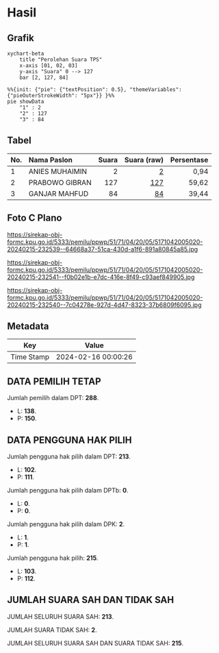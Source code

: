 # Hasil

## Grafik

```mermaid
xychart-beta
    title "Perolehan Suara TPS"
    x-axis [01, 02, 03]
    y-axis "Suara" 0 --> 127
    bar [2, 127, 84]
```

```mermaid
%%{init: {"pie": {"textPosition": 0.5}, "themeVariables": {"pieOuterStrokeWidth": "5px"}} }%%
pie showData
    "1" : 2
    "2" : 127
    "3" : 84
```

## Tabel

| No. | Nama Paslon    | Suara | Suara (raw) | Persentase |
|:--- |:-------------- | -----:| -----------:| ----------:|
| 1   | ANIES MUHAIMIN | 2     | [2][p-1]    | 0,94       |
| 2   | PRABOWO GIBRAN | 127   | [127][p-2]  | 59,62      |
| 3   | GANJAR MAHFUD  | 84    | [84][p-3]   | 39,44      |


[p-1]: https://github.com/gigit-pemilu/pemilu-2024-51-bali/blob/main/pilpres/hitung-suara/sub/51-bali/sub/71-kota-denpasar/sub/04-denpasar-utara/sub/2005-pemecutan-kaja/sub/020-tps/sub/paslon-1.txt
[p-2]: https://github.com/gigit-pemilu/pemilu-2024-51-bali/blob/main/pilpres/hitung-suara/sub/51-bali/sub/71-kota-denpasar/sub/04-denpasar-utara/sub/2005-pemecutan-kaja/sub/020-tps/sub/paslon-2.txt
[p-3]: https://github.com/gigit-pemilu/pemilu-2024-51-bali/blob/main/pilpres/hitung-suara/sub/51-bali/sub/71-kota-denpasar/sub/04-denpasar-utara/sub/2005-pemecutan-kaja/sub/020-tps/sub/paslon-3.txt

## Foto C Plano

https://sirekap-obj-formc.kpu.go.id/5333/pemilu/ppwp/51/71/04/20/05/5171042005020-20240215-232539--64668a37-51ca-430d-a1f6-891a80845a85.jpg

https://sirekap-obj-formc.kpu.go.id/5333/pemilu/ppwp/51/71/04/20/05/5171042005020-20240215-232541--f0b02e1b-e7dc-416e-8f49-c93aef849905.jpg

https://sirekap-obj-formc.kpu.go.id/5333/pemilu/ppwp/51/71/04/20/05/5171042005020-20240215-232540--7c04278e-927d-4d47-8323-37b6809f6095.jpg


## Metadata

| Key        | Value               |
| ---------- | ------------------- |
| Time Stamp | 2024-02-16 00:00:26 |


## DATA PEMILIH TETAP

Jumlah pemilih dalam DPT: **288**.
 * L: **138**.
 * P: **150**.

## DATA PENGGUNA HAK PILIH

Jumlah pengguna hak pilih dalam DPT: **213**.
 * L: **102**.
 * P: **111**.

Jumlah pengguna hak pilih dalam DPTb: **0**.
 * L: **0**.
 * P: **0**.

Jumlah pengguna hak pilih dalam DPK: **2**.
 * L: **1**.
 * P: **1**.

Jumlah pengguna hak pilih: **215**.
 * L: **103**.
 * P: **112**.

## JUMLAH SUARA SAH DAN TIDAK SAH

JUMLAH SELURUH SUARA SAH: **213**.

JUMLAH SUARA TIDAK SAH: **2**.

JUMLAH SELURUH SUARA SAH DAN SUARA TIDAK SAH: **215**.


